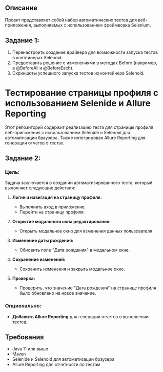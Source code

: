 ## Описание
Проект представляет собой набор автоматических тестов для веб-приложения, выполняемых с использованием фреймворка Selenium. 

## Задание 1:
1. Перенастроить создание драйвера для возможности запуска тестов в контейнерах Selenoid.
2. Предоставить решение с изменениями в методах Before (например, в @BeforeAll и @BeforeEach).
3. Скриншоты успешного запуска тестов из контейнера Selenoid.

# Тестирование страницы профиля с использованием Selenide и Allure Reporting

Этот репозиторий содержит реализацию теста для страницы профиля веб-приложения с использованием Selenide и Selenoid для автоматизации браузера. Также интегрирован Allure Reporting для генерации отчетов о тестах.

## Задание 2:

### Цель:
Задача заключается в создании автоматизированного теста, который выполняет следующие действия:

1. **Логин и навигация на страницу профиля:**
    - Выполнить вход в приложение.
    - Перейти на страницу профиля.

2. **Открытие модального окна редактирования:**
    - Открыть модальное окно для изменения данных пользователя.

3. **Изменение даты рождения:**
    - Обновить поле "Дата рождения" в модальном окне.

4. **Сохранение изменений:**
    - Сохранить изменения и закрыть модальное окно.

5. **Проверка:**
    - Проверить, что значение "Дата рождения" на странице профиля было обновлено на новое значение.

### Опционально:
- **Добавить Allure Reporting** для генерации отчетов о выполнении тестов.

## Требования

- Java 11 или выше
- Maven
- Selenide и Selenoid для автоматизации браузера
- Allure Reporting для отчетности по тестам
